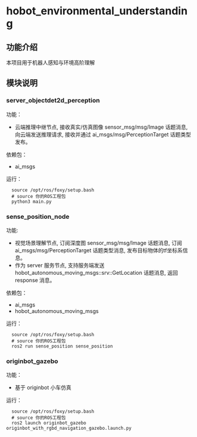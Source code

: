 # hobot_environmental_understanding

## 功能介绍
  本项目用于机器人感知与环境高阶理解

## 模块说明

### server_objectdet2d_perception

功能：
  - 云端推理中继节点, 接收真实/仿真图像 sensor_msg/msg/Image 话题消息, 向云端发送推理请求, 接收并通过 ai_msgs/msg/PerceptionTarget 话题类型发布。

依赖包：
  - ai_msgs

运行：

```shell
  source /opt/ros/foxy/setup.bash
  # source 你的ROS工程包
  python3 main.py
```

### sense_position_node

功能:
  - 视觉场景理解节点, 订阅深度图 sensor_msg/msg/Image 话题消息, 订阅 ai_msgs/msg/PerceptionTarget 话题类型消息, 发布目标物体的tf坐标系信息。
  - 作为 server 服务节点, 支持服务端发送 hobot_autonomous_moving_msgs::srv::GetLocation 话题消息, 返回 response 消息。

依赖包：
  - ai_msgs
  - hobot_autonomous_moving_msgs

运行：
```shell
  source /opt/ros/foxy/setup.bash
  # source 你的ROS工程包
  ros2 run sense_position sense_position
```
### originbot_gazebo

功能：
  - 基于 originbot 小车仿真

运行：
```shell
  source /opt/ros/foxy/setup.bash
  # source 你的ROS工程包
  ros2 launch originbot_gazebo originbot_with_rgbd_navigation_gazebo.launch.py
```